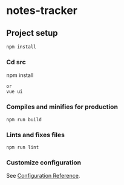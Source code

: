 # notes-tracker 

## Project setup
```
npm install
```
### Cd src

npm install
```
or
vue ui
```

### Compiles and minifies for production
```
npm run build
```

### Lints and fixes files
```
npm run lint
```

### Customize configuration
See [Configuration Reference](https://cli.vuejs.org/config/).
